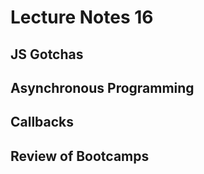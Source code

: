# Lecture Notes 16

## JS Gotchas

## Asynchronous Programming

## Callbacks

## Review of Bootcamps
